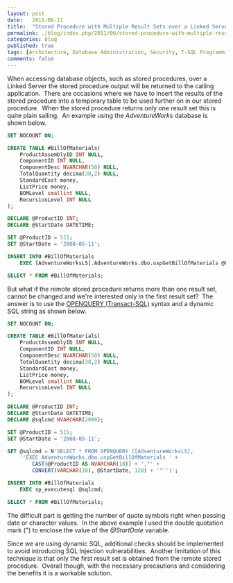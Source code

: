 ```yaml
---
layout: post
date:   2011-06-11
title:  "Stored Procedure with Multiple Result Sets over a Linked Server"
permalink: ./blog/index.php/2011/06/stored-procedure-with-multiple-result-sets-over-a-linked-server/
categories: blog
published: true
tags: [Architecture, Database Administration, Security, T-SQL Programming, Coding Practices, Code Samples, Development, SQL Server, Linked Servers, SQL Injection]
comments: false
---
```

When accessing database objects, such as stored procedures, over a Linked Server the stored procedure output will be returned to the calling application.  There are occasions where we have to insert the results of the stored procedure into a temporary table to be used further on in our stored procedure.  When the stored procedure returns only one result set this is quite plain sailing.  An example using the _AdventureWorks_ database is shown below.

``` sql
SET NOCOUNT ON;

CREATE TABLE #BillOfMaterials(
    ProductAssemblyID INT NULL,
    ComponentID INT NULL,
    ComponentDesc NVARCHAR(50) NULL,
    TotalQuantity decima(38,2) NULL,
    StandardCost money,
    ListPrice money,
    BOMLevel smallint NULL,
    RecursionLevel INT NULL
);

DECLARE @ProductID INT;
DECLARE @StartDate DATETIME;

SET @ProductID = 515;
SET @StartDate = '2008-05-11';

INSERT INTO #BillOfMaterials
    EXEC [AdventureWorksLS].AdventureWorks.dbo.uspGetBillOfMaterials @ProductID, @StartDate;

SELECT * FROM #BillOfMaterials;
```

But what if the remote stored procedure returns more than one result set, cannot be changed and we're interested only in the first result set?  The answer is to use the [OPENQUERY (Transact-SQL)](http://msdn.microsoft.com/en-us/library/ms188427.aspx) syntax and a dynamic SQL string as shown below.

``` sql
SET NOCOUNT ON;

CREATE TABLE #BillOfMaterials(
    ProductAssemblyID INT NULL,
    ComponentID INT NULL,
    ComponentDesc NVARCHAR(50) NULL,
    TotalQuantity decima(38,2) NULL,
    StandardCost money,
    ListPrice money,
    BOMLevel smallint NULL,
    RecursionLevel INT NULL
);

DECLARE @ProductID INT;
DECLARE @StartDate DATETIME;
DECLARE @sqlcmd NVARCHAR(2000);

SET @ProductID = 515;
SET @StartDate = '2008-05-11';

SET @sqlcmd = N'SELECT * FROM OPENQUERY ([AdventureWorksLS],
    ''EXEC AdventureWorks.dbo.uspGetBillOfMaterials ' +
        CAST(@ProductID AS NVARCHAR(10)) + ',"' +
        CONVERT(VARCHAR(10), @StartDate, 120) + '"'')';

INSERT INTO #BillOfMaterials
    EXEC sp_executesql @sqlcmd;

SELECT * FROM #BillOfMaterials;
```

The difficult part is getting the number of quote symbols right when passing date or character values.  In the above example I used the double quotation mark (") to enclose the value of the _@StartDate_ variable.

Since we are using dynamic SQL, additional checks should be implemented to avoid introducing SQL Injection vulnerabilities.  Another limitation of this technique is that only the first result set is obtained from the remote stored procedure.  Overall though, with the necessary precautions and considering the benefits it is a workable solution.
